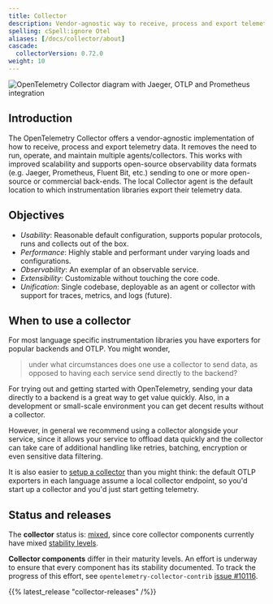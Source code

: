 ```yaml
---
title: Collector
description: Vendor-agnostic way to receive, process and export telemetry data.
spelling: cSpell:ignore Otel
aliases: [/docs/collector/about]
cascade:
  collectorVersion: 0.72.0
weight: 10
---
```


![OpenTelemetry Collector diagram with Jaeger, OTLP and Prometheus integration](https://raw.githubusercontent.com/open-telemetry/opentelemetry.io/main/iconography/Otel_Collector.svg)

## Introduction

The OpenTelemetry Collector offers a vendor-agnostic implementation of how to
receive, process and export telemetry data. It removes the need to run, operate,
and maintain multiple agents/collectors. This works with improved scalability
and supports open-source observability data formats (e.g. Jaeger, Prometheus,
Fluent Bit, etc.) sending to one or more open-source or commercial back-ends.
The local Collector agent is the default location to which instrumentation
libraries export their telemetry data.

## Objectives

- _Usability_: Reasonable default configuration, supports popular protocols,
  runs and collects out of the box.
- _Performance_: Highly stable and performant under varying loads and
  configurations.
- _Observability_: An exemplar of an observable service.
- _Extensibility_: Customizable without touching the core code.
- _Unification_: Single codebase, deployable as an agent or collector with
  support for traces, metrics, and logs (future).

## When to use a collector

For most language specific instrumentation libraries you have exporters for
popular backends and OTLP. You might wonder,

> under what circumstances does one use a collector to send data, as opposed to
> having each service send directly to the backend?

For trying out and getting started with OpenTelemetry, sending your data
directly to a backend is a great way to get value quickly. Also, in a
development or small-scale environment you can get decent results without a
collector.

However, in general we recommend using a collector alongside your service, since
it allows your service to offload data quickly and the collector can take care
of additional handling like retries, batching, encryption or even sensitive data
filtering.

It is also easier to [setup a collector](./getting-started) than you might
think: the default OTLP exporters in each language assume a local collector
endpoint, so you'd start up a collector and you'd just start getting telemetry.

## Status and releases

The **collector** status is: [mixed][], since core collector components
currently have mixed [stability levels][].

**Collector components** differ in their maturity levels. An effort is underway
to ensure that every component has its stability documented. To track the
progress of this effort, see `opentelemetry-collector-contrib` [issue #10116][].

{{% latest_release "collector-releases" /%}}

[issue #10116]:
  https://github.com/open-telemetry/opentelemetry-collector-contrib/issues/10116
[mixed]: /docs/reference/specification/document-status/#mixed
[stability levels]:
  https://github.com/open-telemetry/opentelemetry-collector#stability-levels
